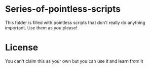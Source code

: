 # Series-of-pointless-scripts
This folder is filled with pointless scripts that don't really do anything important. Use them as you please!


# License
You can't claim this as your own but you can use it and learn from it
